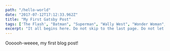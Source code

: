 ```yaml
---
path: "/hello-world"
date: "2017-07-12T17:12:33.962Z"
title: "My First Gatsby Post"
tags: ['The Flash', "Batman", "Superman", "Wally West", "Wonder Woman", "DC"]
excerpt: "It all begins here. Do not skip to the last page. Do not let a friend or message board ruin this comic for you. The future (and past) of the DC Universe starts here. Don’t say I didn’t warn you!"
---
```

Oooooh-weeee, my first blog post!
